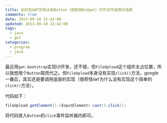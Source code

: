 ```yaml
---
title: 如何在GWT实现点击Button（或其他Widget）打开文件选择对话框
comments: true
date: 2013-09-18 22:42:00
updated: 2013-09-18 22:42:00
tags:
  - java
  - gwt
categories:
  - program
  - java
---
```


最近用`gwt-bootstrap`实现UI开发，还不错，但`FileUpload`这个组件太占位置，所以我想用个`Button`取而代之。但`FileUpload`本身没有实现`click()`方法，google一番后，其实还是要调用底层的实现（很奇怪`GWT`为什么没有实现这个简单的`click()`方法）。

代码如下：
```java
fileUpload.getElement().<InputElement> cast().click();
```

将代码放入`Button`的`click`事件监听器内即可。
